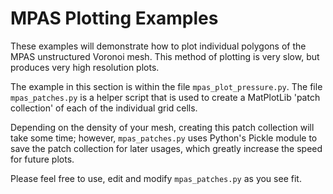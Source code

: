 MPAS Plotting Examples
======================

These examples will demonstrate how to plot individual polygons of the MPAS
unstructured Voronoi mesh. This method of plotting is very slow, but produces
very high resolution plots.

The example in this section is within the file `mpas_plot_pressure.py`. The
file `mpas_patches.py` is a helper script that is used to create a MatPlotLib
'patch collection' of each of the individual grid cells. 

Depending on the density of your mesh, creating this patch collection will take
some time; however, `mpas_patches.py` uses Python's Pickle module to save the
patch collection for later usages, which greatly increase the speed for future
plots.

Please feel free to use, edit and modify `mpas_patches.py` as you see fit.

